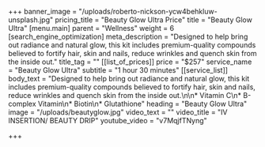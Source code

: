 +++
banner_image = "/uploads/roberto-nickson-ycw4behkluw-unsplash.jpg"
pricing_title = "Beauty Glow Ultra Price"
title = "Beauty Glow Ultra"
[menu.main]
parent = "Wellness"
weight = 6
[search_engine_optimization]
meta_description = "Designed to help bring out radiance and natural glow, this kit includes premium-quality compounds believed to fortify hair, skin and nails, reduce wrinkles and quench skin from the inside out."
title_tag = ""
[[list_of_prices]]
price = "$257"
service_name = "Beauty Glow Ultra"
subtitle = "1 hour 30 minutes"
[[service_list]]
body_text = "Designed to help bring out radiance and natural glow, this kit includes premium-quality compounds believed to fortify hair, skin and nails, reduce wrinkles and quench skin from the inside out.\n\n* Vitamin C\n* B-complex Vitamin\n* Biotin\n* Glutathione"
heading = "Beauty Glow Ultra"
image = "/uploads/beautyglow.jpg"
video_text = ""
video_title = "IV INSERTION/ BEAUTY DRIP"
youtube_video = "v7MqjfTNyng"

+++
